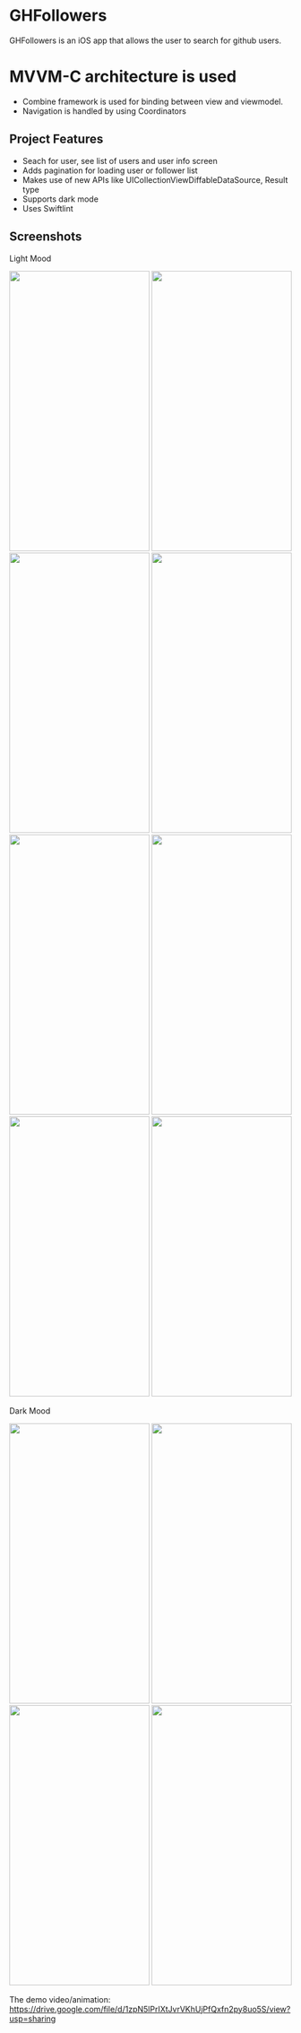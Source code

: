 # GHFollowers

GHFollowers is an iOS app that allows the user to search for github users.
# MVVM-C architecture is used
- Combine framework is used for binding between view and viewmodel.
- Navigation is handled by using Coordinators

## Project Features
- Seach for user, see list of users and user info screen
- Adds pagination for loading user or follower list
- Makes use of new APIs like UICollectionViewDiffableDataSource, Result type
- Supports dark mode
- Uses Swiftlint

## Screenshots

Light Mood

<img src="https://github.com/zhshakuali/GHFollowers/assets/119519373/9881e838-e92b-4470-afc9-53aaf509b795" width="250" height="500">

<img src="https://github.com/zhshakuali/GHFollowers/assets/119519373/5d7c6d1a-d374-4f94-8f8a-2e57fc550690" width="250" height="500">

<img src="https://github.com/zhshakuali/GHFollowers/assets/119519373/8710d13f-252a-468e-9e8c-58684f9baf60" width="250" height="500">

<img src="https://github.com/zhshakuali/GHFollowers/assets/119519373/93b5dcc7-e6ca-4b7c-986c-59146d358d6c" width="250" height="500">

<img src="https://github.com/zhshakuali/GHFollowers/assets/119519373/c1a6b881-cd6f-4896-b398-e70e52cc4a57" width="250" height="500">

<img src="https://github.com/zhshakuali/GHFollowers/assets/119519373/210bddd5-236b-4c0f-b4f1-ea8fd4b0aae2" width="250" height="500">

<img src="https://github.com/zhshakuali/GHFollowers/assets/119519373/351ead2c-47aa-43e7-9cd4-05f8a3973edc" width="250" height="500">

<img src="https://github.com/zhshakuali/GHFollowers/assets/119519373/d98b96a5-0984-4627-84a9-7924a0c98e4c" width="250" height="500">


Dark Mood


<img src="https://github.com/zhshakuali/GHFollowers/assets/119519373/069cba79-5133-41b2-a4de-dd9e7045b27d" width="250" height="500">

<img src="https://github.com/zhshakuali/GHFollowers/assets/119519373/0118d9bb-8939-44ca-8e72-113681b4615d" width="250" height="500">

<img src="https://github.com/zhshakuali/GHFollowers/assets/119519373/09ac3540-1062-4b73-9d57-314a2fe58814" width="250" height="500">

<img src="https://github.com/zhshakuali/GHFollowers/assets/119519373/3f500d00-0196-46f8-9421-dc2f5382295d" width="250" height="500">


The demo video/animation: https://drive.google.com/file/d/1zpN5lPrIXtJvrVKhUjPfQxfn2py8uo5S/view?usp=sharing

